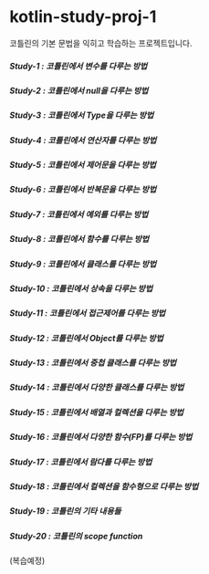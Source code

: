 # kotlin-study-proj-1
코틀린의 기본 문법을 익히고 학습하는 프로젝트입니다.

##### Study-1 : 코틀린에서 변수를 다루는 방법

##### Study-2 : 코틀린에서 null을 다루는 방법 

##### Study-3 : 코틀린에서 Type을 다루는 방법

##### Study-4 : 코틀린에서 연산자를 다루는 방법

##### Study-5 : 코틀린에서 제어문을 다루는 방법

##### Study-6 : 코틀린에서 반복문을 다루는 방법

##### Study-7 : 코틀린에서 예외를 다루는 방법

##### Study-8 : 코틀린에서 함수를 다루는 방법

##### Study-9 : 코틀린에서 클래스를 다루는 방법

##### Study-10 : 코틀린에서 상속을 다루는 방법

##### Study-11 : 코틀린에서 접근제어를 다루는 방법

##### Study-12 : 코틀린에서 Object를 다루는 방법

##### Study-13 : 코틀린에서 중첩 클래스를 다루는 방법

##### Study-14 : 코틀린에서 다양한 클래스를 다루는 방법

##### Study-15 : 코틀린에서 배열과 컬렉션을 다루는 방법

##### Study-16 : 코틀린에서 다양한 함수(FP)를 다루는 방법

##### Study-17 : 코틀린에서 람다를 다루는 방법

##### Study-18 : 코틀린에서 컬렉션을 함수형으로 다루는 방법

##### Study-19 : 코틀린의 기타 내용들

##### Study-20 : 코틀린의 scope function


(복습예정)
